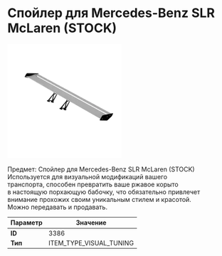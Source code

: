 # Спойлер для Mercedes-Benz SLR McLaren (STOCK)

![Item Image](../img/3386.webp?raw=true)

Предмет: Спойлер для Mercedes-Benz SLR McLaren (STOCK)<br>Используется для визуальной модификаций вашего<br>транспорта, способен превратить ваше ржавое корыто<br>в настоящую порхающую бабочку, что обязательно привлечет<br>внимание прохожих своим уникальным стилем и красотой.<br>Можно передавать и продавать.


| Параметр | Значение |
|----------|----------|
| **ID** | 3386 |
| **Тип** | ITEM_TYPE_VISUAL_TUNING |


